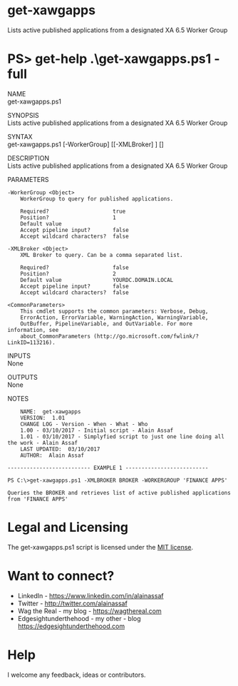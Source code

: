 # get-xawgapps
Lists active published applications from a designated XA 6.5 Worker Group

# PS> get-help .\get-xawgapps.ps1 -full

NAME<br>
    get-xawgapps.ps1
    
SYNOPSIS<br>
    Lists active published applications from a designated XA 6.5 Worker Group
    
SYNTAX<br>
    get-xawgapps.ps1 [-WorkerGroup] <Object> [[-XMLBroker] <Object>] [<CommonParameters>]
    
    
DESCRIPTION<br>
    Lists active published applications from a designated XA 6.5 Worker Group
    

PARAMETERS<br>
    
    -WorkerGroup <Object>
        WorkerGroup to query for published applications.
        
        Required?                    true
        Position?                    1
        Default value                
        Accept pipeline input?       false
        Accept wildcard characters?  false
        
    -XMLBroker <Object>
        XML Broker to query. Can be a comma separated list.
        
        Required?                    false
        Position?                    2
        Default value                YOURDC.DOMAIN.LOCAL
        Accept pipeline input?       false
        Accept wildcard characters?  false
        
    <CommonParameters>
        This cmdlet supports the common parameters: Verbose, Debug,
        ErrorAction, ErrorVariable, WarningAction, WarningVariable,
        OutBuffer, PipelineVariable, and OutVariable. For more information, see 
        about_CommonParameters (http://go.microsoft.com/fwlink/?LinkID=113216). 
    
INPUTS<br>
    None
    
OUTPUTS<br>
    None
    
NOTES

        NAME:  get-xawgapps
        VERSION:  1.01
        CHANGE LOG - Version - When - What - Who
        1.00 - 03/10/2017 - Initial script - Alain Assaf
        1.01 - 03/10/2017 - Simplyfied script to just one line doing all the work - Alain Assaf
        LAST UPDATED:  03/10/2017
        AUTHOR:  Alain Assaf
    
    -------------------------- EXAMPLE 1 --------------------------
    
    PS C:\>get-xawgapps.ps1 -XMLBROKER BROKER -WORKERGROUP 'FINANCE APPS'
    
    Queries the BROKER and retrieves list of active published applications from 'FINANCE APPS'    
	
# Legal and Licensing
The get-xawgapps.ps1 script is licensed under the [MIT license][].

[MIT license]: LICENSE

# Want to connect?
* LinkedIn - https://www.linkedin.com/in/alainassaf
* Twitter - http://twitter.com/alainassaf
* Wag the Real - my blog - https://wagthereal.com
* Edgesightunderthehood - my other - blog https://edgesightunderthehood.com

# Help
I welcome any feedback, ideas or contributors.
